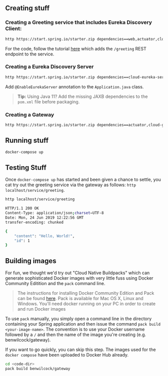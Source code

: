 ## Creating stuff

### Creating a Greeting service that includes Eureka Discovery Client:

```bash
http https://start.spring.io/starter.zip dependencies==web,actuator,cloud-eureka baseDir==service name==service applicationName==Service groupId==com.scg artifactId==service | tar -xzvf -
```

For the code, follow the tutorial [here][2] which adds the `/greeting` REST endpoint to the service.

### Creating a Eureka Discovery Server

```bash
http https://start.spring.io/starter.zip dependencies==cloud-eureka-server baseDir==registry name==registry applicationName==Registry groupId==com.scg artifactId==registry javaVersion==11 | tar -xzvf -
```

Add `@EnableEurekaServer` annotation to the `Application.java` class.
> **Tip:** Using Java 11? Add the missing JAXB dependencies to the `pom.xml` file before packaging.

### Creating a Gateway

```bash
http https://start.spring.io/starter.zip dependencies==actuator,cloud-gateway,cloud-eureka baseDir==gateway name==gateway applicationName==Gateway groupId==com.scg artifactId==gateway javaVersion=11 | tar -xzvf -
```

## Running stuff

```bash
docker-compose up
```

## Testing Stuff

Once `docker-compose up` has started and been given a chance to settle, you cat try out the greeting service
via the gateway as follows: `http localhost/service/greeting`. 

```bash
http localhost/service/greeting

HTTP/1.1 200 OK
Content-Type: application/json;charset=UTF-8
Date: Mon, 24 Jun 2019 12:22:56 GMT
transfer-encoding: chunked

{
    "content": "Hello, World!",
    "id": 1
}
```

## Building images

For fun, we thought we'd try out "Cloud Native Buildpacks" which can generate sophisticated Docker images with very 
little fuss using Docker Community Editition and the `pack` command line. 

> The instructions for installing Docker Community Edition and Pack can be found [here][1]. Pack is available for 
Mac OS X, Linux and Windows. You'll need docker running on your PC in order to create and run Docker images

To use `pack` manually, you simply open a command line in the directory containing your Spring application and then issue 
the command `pack build <your-image-name>`. The convention is to use your Docker username followed by a `/` and then
the name of the image you're creating (e.g. benwilcock/gateway).

If you want to go quickly, you can skip this step. The images used for the `docker compose` have been uploaded to 
Docker Hub already.

```bash
cd <code-dir>
pack build benwilcock/gateway
```


[1]: https://buildpacks.io/docs/app-journey/
[2]: https://spring.io/guides/gs/rest-service/
